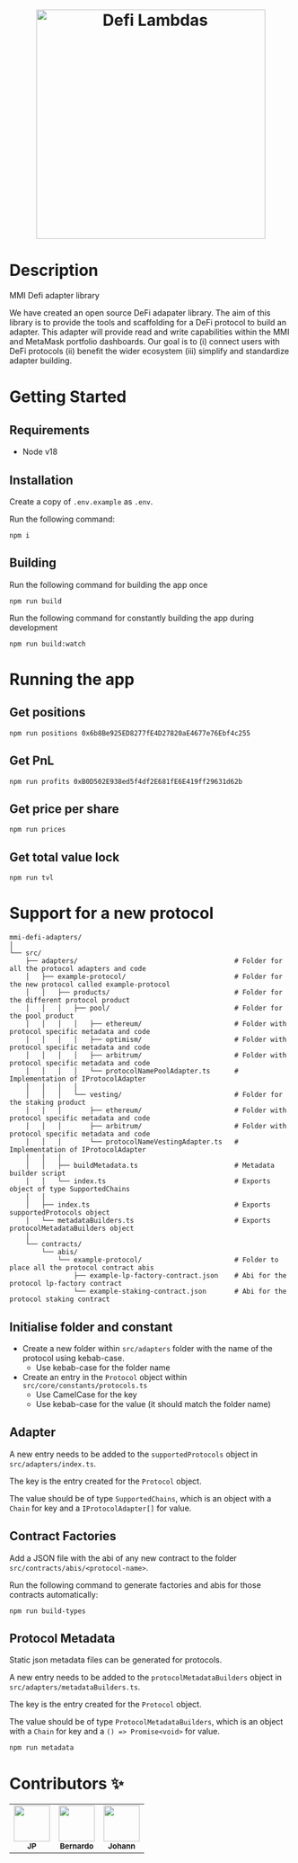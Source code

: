 <h1 align="center" style="border-bottom: none">
    <b>
        <a href="https://images.ctfassets.net/9sy2a0egs6zh/2XUXAYxxFFVjPlZABUoiLg/d0ff82237d3e5d9bd1097a98e0754453/MMI-icon.svg">
            <img alt="Defi Lambdas" width="408px" src="https://images.ctfassets.net/9sy2a0egs6zh/2XUXAYxxFFVjPlZABUoiLg/d0ff82237d3e5d9bd1097a98e0754453/MMI-icon.svg" />
        </a><br>
    </b>
</h1>

# Description
MMI Defi adapter library

We have created an open source DeFi adapater library. The aim of this library is to provide the tools and scaffolding for a DeFi protocol to build an adapter. This adapter will provide read and write capabilities within the MMI and MetaMask portfolio dashboards.
Our goal is to (i) connect users with DeFi protocols (ii) benefit the wider ecosystem (iii) simplify and standardize adapter building.

# Getting Started
## Requirements
- Node v18

## Installation
Create a copy of `.env.example` as `.env`.

Run the following command:
```
npm i
```

## Building
Run the following command for building the app once
```
npm run build
```

Run the following command for constantly building the app during development
```
npm run build:watch
```

# Running the app
## Get positions
```
npm run positions 0x6b8Be925ED8277fE4D27820aE4677e76Ebf4c255
```

## Get PnL
```
npm run profits 0xB0D502E938ed5f4df2E681fE6E419ff29631d62b
```

## Get price per share
```
npm run prices
```

## Get total value lock
```
npm run tvl
```

# Support for a new protocol
```
mmi-defi-adapters/
│
└── src/
    ├── adapters/                                       # Folder for all the protocol adapters and code
    │   ├── example-protocol/                           # Folder for the new protocol called example-protocol
    │   │   ├── products/                               # Folder for the different protocol product
    │   │   │   ├── pool/                               # Folder for the pool product
    │   │   │   │   ├── ethereum/                       # Folder with protocol specific metadata and code
    │   │   │   │   ├── optimism/                       # Folder with protocol specific metadata and code
    │   │   │   │   ├── arbitrum/                       # Folder with protocol specific metadata and code
    │   │   │   │   └── protocolNamePoolAdapter.ts      # Implementation of IProtocolAdapter
    │   │   │   │
    │   │   │   └── vesting/                            # Folder for the staking product
    │   │   │       ├── ethereum/                       # Folder with protocol specific metadata and code
    │   │   │       ├── arbitrum/                       # Folder with protocol specific metadata and code
    │   │   │       └── protocolNameVestingAdapter.ts   # Implementation of IProtocolAdapter
    │   │   │
    │   │   ├── buildMetadata.ts                        # Metadata builder script
    │   │   └── index.ts                                # Exports object of type SupportedChains
    │   │
    │   ├── index.ts                                    # Exports supportedProtocols object
    │   └── metadataBuilders.ts                         # Exports protocolMetadataBuilders object
    │
    └── contracts/
        └── abis/
            └── example-protocol/                       # Folder to place all the protocol contract abis
                ├── example-lp-factory-contract.json    # Abi for the protocol lp-factory contract
                └── example-staking-contract.json       # Abi for the protocol staking contract
```

## Initialise folder and constant
- Create a new folder within `src/adapters` folder with the name of the protocol using kebab-case.
  - Use kebab-case for the folder name
- Create an entry in the `Protocol` object within `src/core/constants/protocols.ts`
  - Use CamelCase for the key
  - Use kebab-case for the value (it should match the folder name)

## Adapter
A new entry needs to be added to the `supportedProtocols` object in `src/adapters/index.ts`.

The key is the entry created for the `Protocol` object.

The value should be of type `SupportedChains`, which is an object with a `Chain` for key and a `IProtocolAdapter[]` for value.

## Contract Factories
Add a JSON file with the abi of any new contract to the folder `src/contracts/abis/<protocol-name>`.

Run the following command to generate factories and abis for those contracts automatically:
```
npm run build-types
```

## Protocol Metadata
Static json metadata files can be generated for protocols.

A new entry needs to be added to the `protocolMetadataBuilders` object in `src/adapters/metadataBuilders.ts`.

The key is the entry created for the `Protocol` object.

The value should be of type `ProtocolMetadataBuilders`, which is an object with a `Chain` for key and a `() => Promise<void>` for value.

```
npm run metadata
```

# Contributors ✨

<table>
  <tr>
    <td align="center"><img src="https://avatars.githubusercontent.com/u/32621022?v=4" width="64px;" alt=""/><br /><sub><b>JP</b></td>
    <td align="center"><img src="https://avatars.githubusercontent.com/u/1970725?v=4" width="64px;" alt=""/><br /><sub><b>Bernardo</b></td>
    <td align="center"><img src="https://avatars.githubusercontent.com/u/78349297?v=4" width="64px;" alt=""/><br /><sub><b>Johann</b></td>
  </tr>
</table>